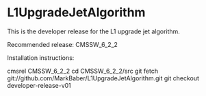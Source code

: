 L1UpgradeJetAlgorithm
=====================

This is the developer release for the L1 upgrade jet algorithm.

Recommended release: CMSSW_6_2_2

Installation instructions:

  cmsrel CMSSW_6_2_2
  cd CMSSW_6_2_2/src
  git fetch git://github.com/MarkBaber/L1UpgradeJetAlgorithm.git
  git checkout developer-release-v01


